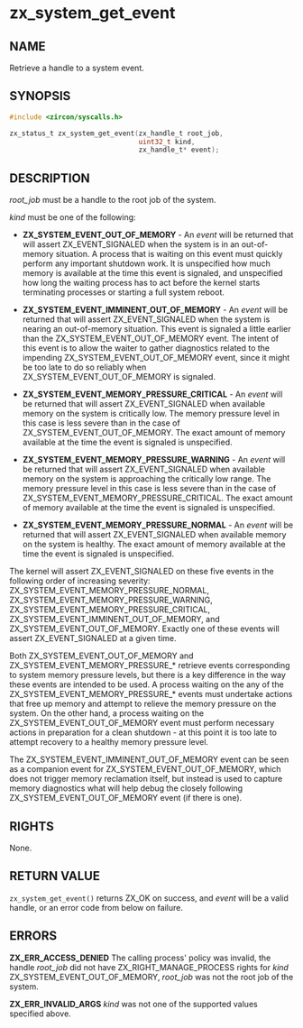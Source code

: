 # zx_system_get_event

## NAME

<!-- Updated by update-docs-from-fidl, do not edit. -->

Retrieve a handle to a system event.

## SYNOPSIS

<!-- Updated by update-docs-from-fidl, do not edit. -->

```c
#include <zircon/syscalls.h>

zx_status_t zx_system_get_event(zx_handle_t root_job,
                                uint32_t kind,
                                zx_handle_t* event);
```

## DESCRIPTION

*root_job* must be a handle to the root job of the system.

*kind* must be one of the following:

- **ZX_SYSTEM_EVENT_OUT_OF_MEMORY** - An *event* will be returned that will
assert ZX_EVENT_SIGNALED when the system is in an out-of-memory situation.
A process that is waiting on this event must quickly perform any important
shutdown work. It is unspecified how much memory is available at the time this
event is signaled, and unspecified how long the waiting process has to act
before the kernel starts terminating processes or starting a full system reboot.

- **ZX_SYSTEM_EVENT_IMMINENT_OUT_OF_MEMORY** - An *event* will be returned that
will assert ZX_EVENT_SIGNALED when the system is nearing an out-of-memory
situation. This event is signaled a little earlier than the
ZX_SYSTEM_EVENT_OUT_OF_MEMORY event. The intent of this event is to allow the
waiter to gather diagnostics related to the impending
ZX_SYSTEM_EVENT_OUT_OF_MEMORY event, since it might be too late to do so
reliably when ZX_SYSTEM_EVENT_OUT_OF_MEMORY is signaled.

- **ZX_SYSTEM_EVENT_MEMORY_PRESSURE_CRITICAL** - An *event* will be returned
that will assert ZX_EVENT_SIGNALED when available memory on the system is
critically low. The memory pressure level in this case is less severe than in
the case of ZX_SYSTEM_EVENT_OUT_OF_MEMORY. The exact amount of memory available
at the time the event is signaled is unspecified.

- **ZX_SYSTEM_EVENT_MEMORY_PRESSURE_WARNING** - An *event* will be returned
that will assert ZX_EVENT_SIGNALED when available memory on the system is
approaching the critically low range. The memory pressure level in this case is
less severe than in the case of ZX_SYSTEM_EVENT_MEMORY_PRESSURE_CRITICAL. The
exact amount of memory available at the time the event is signaled is
unspecified.

- **ZX_SYSTEM_EVENT_MEMORY_PRESSURE_NORMAL** - An *event* will be returned that
will assert ZX_EVENT_SIGNALED when available memory on the system is
healthy. The exact amount of memory available at the time the event is signaled
is unspecified.

The kernel will assert ZX_EVENT_SIGNALED on these five events in the following
order of increasing severity: ZX_SYSTEM_EVENT_MEMORY_PRESSURE_NORMAL,
ZX_SYSTEM_EVENT_MEMORY_PRESSURE_WARNING,
ZX_SYSTEM_EVENT_MEMORY_PRESSURE_CRITICAL, ZX_SYSTEM_EVENT_IMMINENT_OUT_OF_MEMORY,
and ZX_SYSTEM_EVENT_OUT_OF_MEMORY. Exactly one of these events will assert
ZX_EVENT_SIGNALED at a given time.

Both ZX_SYSTEM_EVENT_OUT_OF_MEMORY and ZX_SYSTEM_EVENT_MEMORY_PRESSURE_\*
retrieve events corresponding to system memory pressure levels, but there is a
key difference in the way these events are intended to be used. A process
waiting on the any of the ZX_SYSTEM_EVENT_MEMORY_PRESSURE_\* events must
undertake actions that free up memory and attempt to relieve the memory
pressure on the system. On the other hand, a process waiting on the
ZX_SYSTEM_EVENT_OUT_OF_MEMORY event must perform necessary actions in
preparation for a clean shutdown - at this point it is too late to attempt
recovery to a healthy memory pressure level.

The ZX_SYSTEM_EVENT_IMMINENT_OUT_OF_MEMORY event can be seen as a companion event
for ZX_SYSTEM_EVENT_OUT_OF_MEMORY, which does not trigger memory reclamation
itself, but instead is used to capture memory diagnostics what will help debug
the closely following ZX_SYSTEM_EVENT_OUT_OF_MEMORY event (if there is one).

## RIGHTS

<!-- Updated by update-docs-from-fidl, do not edit. -->

None.

## RETURN VALUE

`zx_system_get_event()` returns ZX_OK on success, and *event* will be a valid
handle, or an error code from below on failure.

## ERRORS

**ZX_ERR_ACCESS_DENIED** The calling process' policy was invalid, the handle
*root_job* did not have ZX_RIGHT_MANAGE_PROCESS rights for *kind*
ZX_SYSTEM_EVENT_OUT_OF_MEMORY, *root_job* was not the
root job of the system.

**ZX_ERR_INVALID_ARGS** *kind* was not one of the supported values specified
above.

